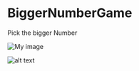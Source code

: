 # BiggerNumberGame
Pick the bigger Number

![My image](FainTkL.github.com/BiggerNumberGame/pointsgame.PNG)

![alt text](https://raw.githubusercontent.com/FainTkL/BiggerNumberGame/pointsgame.PNG)
